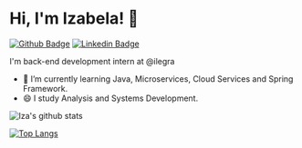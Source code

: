 # Hi, I'm Izabela! 👋

[![Github Badge](https://img.shields.io/badge/-Github-000?style=flat-square&logo=Github&logoColor=white&link=https://github.com/izavasconcelos)](https://github.com/izavasconcelos)
[![Linkedin Badge](https://img.shields.io/badge/-LinkedIn-blue?style=flat-square&logo=Linkedin&logoColor=white&link=https://www.linkedin.com/in/izabela-vasconcelos-530611154/)](https://www.linkedin.com/in/izabela-vasconcelos-530611154/)



I'm back-end development intern at @ilegra 

- 🌱 I’m currently learning Java, Microservices, Cloud Services and Spring Framework.
- 😄 I study Analysis and Systems Development.


![Iza's github stats](https://github-readme-stats.vercel.app/api?username=izavasconcelos&show_icons=true&theme=dark)



[![Top Langs](https://github-readme-stats.vercel.app/api/top-langs/?username=izavasconcelos&layout=compact&theme=dark)](https://github.com/izavasconcelos/github-readme-stats)




<!--
**izavasconcelos/izavasconcelos** is a ✨ _special_ ✨ repository because its `README.md` (this file) appears on your GitHub profile. --!>


